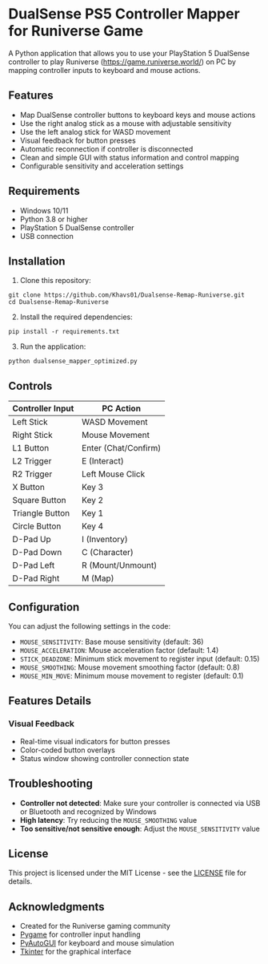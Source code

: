 # DualSense PS5 Controller Mapper for Runiverse Game

A Python application that allows you to use your PlayStation 5 DualSense controller to play Runiverse (https://game.runiverse.world/) on PC by mapping controller inputs to keyboard and mouse actions.

## Features

- Map DualSense controller buttons to keyboard keys and mouse actions
- Use the right analog stick as a mouse with adjustable sensitivity
- Use the left analog stick for WASD movement
- Visual feedback for button presses
- Automatic reconnection if controller is disconnected
- Clean and simple GUI with status information and control mapping
- Configurable sensitivity and acceleration settings

## Requirements

- Windows 10/11
- Python 3.8 or higher
- PlayStation 5 DualSense controller
- USB connection

## Installation

1. Clone this repository:
```
git clone https://github.com/Khavs01/Dualsense-Remap-Runiverse.git
cd Dualsense-Remap-Runiverse
```

2. Install the required dependencies:
```
pip install -r requirements.txt
```

3. Run the application:
```
python dualsense_mapper_optimized.py
```

## Controls

| Controller Input | PC Action |
|-----------------|-----------|
| Left Stick      | WASD Movement |
| Right Stick     | Mouse Movement |
| L1 Button       | Enter (Chat/Confirm) |
| L2 Trigger      | E (Interact) |
| R2 Trigger      | Left Mouse Click |
| X Button        | Key 3 |
| Square Button   | Key 2 |
| Triangle Button | Key 1 |
| Circle Button   | Key 4 |
| D-Pad Up        | I (Inventory) |
| D-Pad Down      | C (Character) |
| D-Pad Left      | R (Mount/Unmount) |
| D-Pad Right     | M (Map) |

## Configuration

You can adjust the following settings in the code:

- `MOUSE_SENSITIVITY`: Base mouse sensitivity (default: 36)
- `MOUSE_ACCELERATION`: Mouse acceleration factor (default: 1.4)
- `STICK_DEADZONE`: Minimum stick movement to register input (default: 0.15)
- `MOUSE_SMOOTHING`: Mouse movement smoothing factor (default: 0.8)
- `MOUSE_MIN_MOVE`: Minimum mouse movement to register (default: 0.1)

## Features Details

### Visual Feedback
- Real-time visual indicators for button presses
- Color-coded button overlays
- Status window showing controller connection state

## Troubleshooting

- **Controller not detected**: Make sure your controller is connected via USB or Bluetooth and recognized by Windows
- **High latency**: Try reducing the `MOUSE_SMOOTHING` value
- **Too sensitive/not sensitive enough**: Adjust the `MOUSE_SENSITIVITY` value

## License

This project is licensed under the MIT License - see the [LICENSE](LICENSE) file for details.

## Acknowledgments

- Created for the Runiverse gaming community
- [Pygame](https://www.pygame.org/) for controller input handling
- [PyAutoGUI](https://pyautogui.readthedocs.io/) for keyboard and mouse simulation
- [Tkinter](https://docs.python.org/3/library/tkinter.html) for the graphical interface 